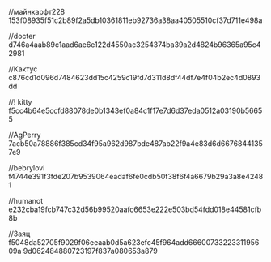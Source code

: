 //майнкарфт228
153f08935f51c2b89f2a5db10361811eb92736a38aa40505510cf37d711e498a

//docter
d746a4aab89c1aad6ae6e122d4550ac3254374ba39a2d4824b96365a95c42981

//Кактус
c876cd1d096d7484623dd15c4259c19fd7d311d8df44df7e4f04b2ec4d0893dd 

//! kitty
f5cc4b64e5ccfd88078de0b1343ef0a84c1f17e7d6d37eda0512a03190b56655 

//AgPerry
7acb50a78886f385cd34f95a962d987bde487ab22f9a4e83d6d66768441357e9 

//bebrylovi
f4744e391f3fde207b9539064eadaf6fe0cdb50f38f6f4a6679b29a3a8e42481

//humanot
e232cba19fcb747c32d56b99520aafc6653e222e503bd54fdd018e44581cfb8b 

//Заяц
f5048da52705f9029f06eeaab0d5a623efc45f964add6660073322331195609a 
9d062484880723197f837a080653a879 
